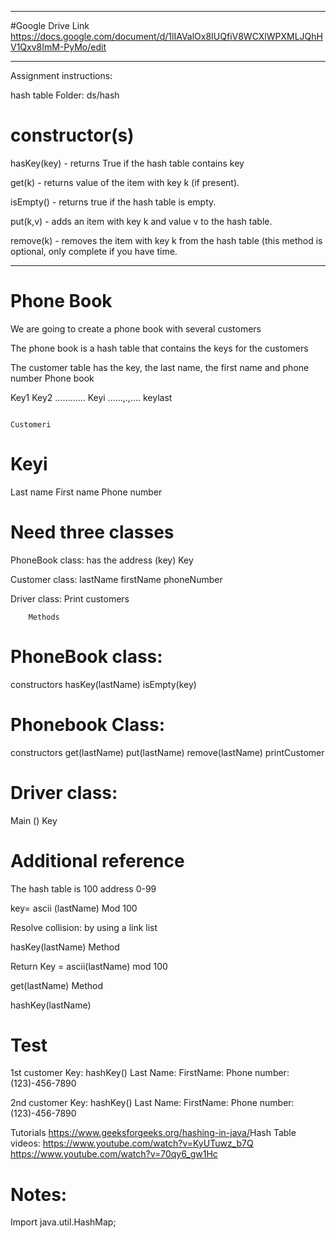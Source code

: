 ----------
#Google Drive Link https://docs.google.com/document/d/1lIAValOx8IUQfiV8WCXlWPXMLJQhHV1Qxv8ImM-PyMo/edit

----------
Assignment instructions:

hash table Folder: ds/hash

# constructor(s)
hasKey(key) - returns True if the hash table contains key

get(k) - returns value of the item with key k (if present).

isEmpty() - returns true if the hash table is empty.

put(k,v) - adds an item with key k and value v to the hash table.

remove(k) - removes the item with key k from the hash table (this method is optional, only complete if you have time.

----------------


# Phone Book
We are going to create a phone book with several customers 

The phone book is a hash table that contains the keys for the customers 

The customer table has the key, the last name, the first name and phone number 
Phone book

Key1
Key2
………...
Keyi
……,.,....
keylast


                                                                                 

                                                                            Customeri
# Keyi
Last  name
First name
Phone number



# Need three classes
PhoneBook class: has the address (key)
Key

Customer class:
lastName
firstName
phoneNumber

Driver class:
Print customers



    	Methods
# PhoneBook class:
constructors
hasKey(lastName)
isEmpty(key) 

# Phonebook Class:
constructors
get(lastName)
put(lastName) 
remove(lastName)
printCustomer

# Driver class:
Main ()
Key 

# Additional reference

The hash table is 100 address 0-99

key= ascii (lastName) Mod 100

Resolve collision: by using a link list

hasKey(lastName) Method

Return Key = ascii(lastName) mod 100

get(lastName) Method

hashKey(lastName)


# Test 
1st customer
Key: hashKey()
Last Name: 
FirstName:
Phone number: (123)-456-7890

2nd  customer
Key: hashKey()
Last Name: 
FirstName:
Phone number: (123)-456-7890


		
Tutorials https://www.geeksforgeeks.org/hashing-in-java/ 
​​Hash 
Table videos: https://www.youtube.com/watch?v=KyUTuwz_b7Q 
https://www.youtube.com/watch?v=70qy6_gw1Hc 




# Notes:  
Import java.util.HashMap;
